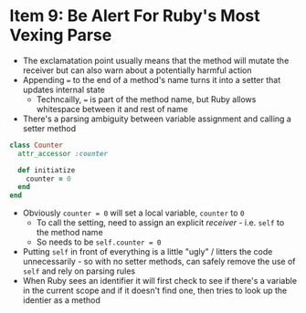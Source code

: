 # Item 9: Be Alert For Ruby's Most Vexing Parse

* The exclamatation point usually means that the method will mutate the receiver but can also warn about a potentially harmful action
* Appending `=` to the end of a method's name turns it into a setter that updates internal state
  * Techncailly, `=` is part of the method name, but Ruby allows whitespace between it and rest of name
* There's a parsing ambiguity between variable assignment and calling a setter method

```ruby
class Counter
  attr_accessor :counter

  def initiatize
    counter = 0
  end
end
```

* Obviously `counter = 0` will set a local variable, `counter` to `0`
  * To call the setting, need to assign an explicit _receiver_ - i.e. `self` to the method name
  * So needs to be `self.counter = 0`
* Putting `self` in front of everything is a little "ugly" / litters the code unnecessarily - so with no setter methods, can safely remove the use of `self` and rely on parsing rules
* When Ruby sees an identifier it will first check to see if there's a variable in the current scope and if it doesn't find one, then tries to look up the identier as a method